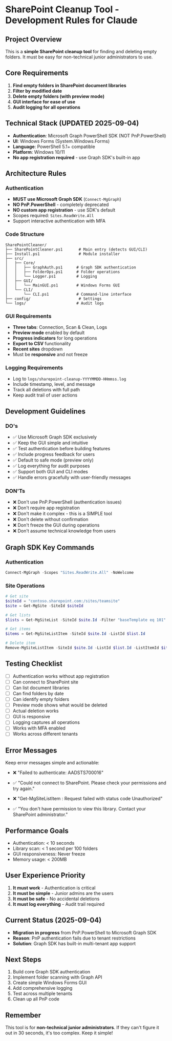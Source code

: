 # SharePoint Cleanup Tool - Development Rules for Claude

## Project Overview
This is a **simple SharePoint cleanup tool** for finding and deleting empty folders. It must be easy for non-technical junior administrators to use.

## Core Requirements
1. **Find empty folders in SharePoint document libraries**
2. **Filter by modified date**
3. **Delete empty folders (with preview mode)**
4. **GUI interface for ease of use**
5. **Audit logging for all operations**

## Technical Stack (UPDATED 2025-09-04)
- **Authentication**: Microsoft Graph PowerShell SDK (NOT PnP.PowerShell)
- **UI**: Windows Forms (System.Windows.Forms)
- **Language**: PowerShell 5.1+ compatible
- **Platform**: Windows 10/11
- **No app registration required** - use Graph SDK's built-in app

## Architecture Rules

### Authentication
- **MUST use Microsoft Graph SDK** (`Connect-MgGraph`)
- **NO PnP.PowerShell** - completely deprecated
- **NO custom app registration** - use SDK's default
- Scopes required: `Sites.ReadWrite.All`
- Support interactive authentication with MFA

### Code Structure
```
SharePointCleaner/
├── SharePointCleaner.ps1       # Main entry (detects GUI/CLI)
├── Install.ps1                 # Module installer
├── src/
│   ├── Core/
│   │   ├── GraphAuth.ps1      # Graph SDK authentication
│   │   ├── FolderOps.ps1      # Folder operations
│   │   └── Logger.ps1         # Logging
│   ├── GUI/
│   │   └── MainGUI.ps1        # Windows Forms GUI
│   └── CLI/
│       └── CLI.ps1            # Command-line interface
├── config/                     # Settings
└── logs/                      # Audit logs
```

### GUI Requirements
- **Three tabs**: Connection, Scan & Clean, Logs
- **Preview mode** enabled by default
- **Progress indicators** for long operations
- **Export to CSV** functionality
- **Recent sites** dropdown
- Must be **responsive** and not freeze

### Logging Requirements
- Log to `logs/sharepoint-cleanup-YYYYMMDD-HHmmss.log`
- Include timestamp, level, and message
- Track all deletions with full path
- Keep audit trail of user actions

## Development Guidelines

### DO's
- ✅ Use Microsoft Graph SDK exclusively
- ✅ Keep the GUI simple and intuitive
- ✅ Test authentication before building features
- ✅ Include progress feedback for users
- ✅ Default to safe mode (preview only)
- ✅ Log everything for audit purposes
- ✅ Support both GUI and CLI modes
- ✅ Handle errors gracefully with user-friendly messages

### DON'Ts
- ❌ Don't use PnP.PowerShell (authentication issues)
- ❌ Don't require app registration
- ❌ Don't make it complex - this is a SIMPLE tool
- ❌ Don't delete without confirmation
- ❌ Don't freeze the GUI during operations
- ❌ Don't assume technical knowledge from users

## Graph SDK Key Commands

### Authentication
```powershell
Connect-MgGraph -Scopes "Sites.ReadWrite.All" -NoWelcome
```

### Site Operations
```powershell
# Get site
$siteId = "contoso.sharepoint.com:/sites/teamsite"
$site = Get-MgSite -SiteId $siteId

# Get lists
$lists = Get-MgSiteList -SiteId $site.Id -Filter "baseTemplate eq 101"

# Get items
$items = Get-MgSiteListItem -SiteId $site.Id -ListId $list.Id

# Delete item
Remove-MgSiteListItem -SiteId $site.Id -ListId $list.Id -ListItemId $item.Id
```

## Testing Checklist
- [ ] Authentication works without app registration
- [ ] Can connect to SharePoint site
- [ ] Can list document libraries
- [ ] Can find folders by date
- [ ] Can identify empty folders
- [ ] Preview mode shows what would be deleted
- [ ] Actual deletion works
- [ ] GUI is responsive
- [ ] Logging captures all operations
- [ ] Works with MFA enabled
- [ ] Works across different tenants

## Error Messages
Keep error messages simple and actionable:
- ❌ "Failed to authenticate: AADSTS700016"
- ✅ "Could not connect to SharePoint. Please check your permissions and try again."

- ❌ "Get-MgSiteListItem : Request failed with status code Unauthorized"
- ✅ "You don't have permission to view this library. Contact your SharePoint administrator."

## Performance Goals
- Authentication: < 10 seconds
- Library scan: < 1 second per 100 folders
- GUI responsiveness: Never freeze
- Memory usage: < 200MB

## User Experience Priority
1. **It must work** - Authentication is critical
2. **It must be simple** - Junior admins are the users
3. **It must be safe** - No accidental deletions
4. **It must log everything** - Audit trail required

## Current Status (2025-09-04)
- **Migration in progress** from PnP.PowerShell to Microsoft Graph SDK
- **Reason**: PnP authentication fails due to tenant restrictions
- **Solution**: Graph SDK has built-in multi-tenant app support

## Next Steps
1. Build core Graph SDK authentication
2. Implement folder scanning with Graph API
3. Create simple Windows Forms GUI
4. Add comprehensive logging
5. Test across multiple tenants
6. Clean up all PnP code

## Remember
This tool is for **non-technical junior administrators**. If they can't figure it out in 30 seconds, it's too complex. Keep it simple!